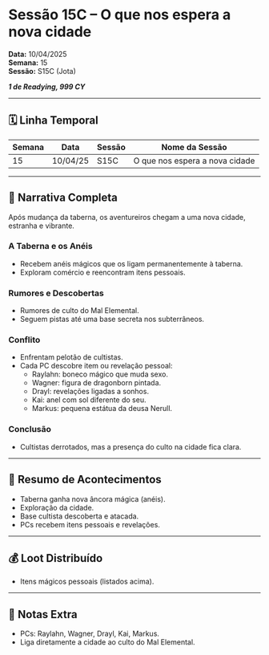 # Sessão 15C – O que nos espera a nova cidade  
**Data:** 10/04/2025  
**Semana:** 15  
**Sessão:** S15C (Jota)  

***1 de Readying, 999 CY***

---
## 🗓 Linha Temporal
| Semana | Data      | Sessão | Nome da Sessão               |
|--------|-----------|--------|-------------------------------|
| 15     | 10/04/25  | S15C   | O que nos espera a nova cidade |

---

## 📖 Narrativa Completa
Após mudança da taberna, os aventureiros chegam a uma nova cidade, estranha e vibrante.  

### A Taberna e os Anéis
- Recebem anéis mágicos que os ligam permanentemente à taberna.  
- Exploram comércio e reencontram itens pessoais.  

### Rumores e Descobertas
- Rumores de culto do Mal Elemental.  
- Seguem pistas até uma base secreta nos subterrâneos.  

### Conflito
- Enfrentam pelotão de cultistas.  
- Cada PC descobre item ou revelação pessoal:  
  - Raylahn: boneco mágico que muda sexo.  
  - Wagner: figura de dragonborn pintada.  
  - Drayl: revelações ligadas a sonhos.  
  - Kai: anel com sol diferente do seu.  
  - Markus: pequena estátua da deusa Nerull.  

### Conclusão
- Cultistas derrotados, mas a presença do culto na cidade fica clara.  

---

## 🎲 Resumo de Acontecimentos
- Taberna ganha nova âncora mágica (anéis).  
- Exploração da cidade.  
- Base cultista descoberta e atacada.  
- PCs recebem itens pessoais e revelações.  

---

## 💰 Loot Distribuído
- Itens mágicos pessoais (listados acima).  

---

## 🧾 Notas Extra
- PCs: Raylahn, Wagner, Drayl, Kai, Markus.  
- Liga diretamente a cidade ao culto do Mal Elemental.  
